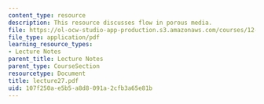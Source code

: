 ```yaml
---
content_type: resource
description: This resource discusses flow in porous media.
file: https://ol-ocw-studio-app-production.s3.amazonaws.com/courses/12-520-geodynamics-fall-2006/107f250ae5b5a8d8091a2cfb3a65e81b_lecture27.pdf
file_type: application/pdf
learning_resource_types:
- Lecture Notes
parent_title: Lecture Notes
parent_type: CourseSection
resourcetype: Document
title: lecture27.pdf
uid: 107f250a-e5b5-a8d8-091a-2cfb3a65e81b
---
```

